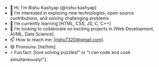 - 👋 Hi, I’m Rishu Kashyap (@rishu-kashyap)
- 👀 I’m interested in exploring new technologies, open-source contributions, and solving challenging problems
- 🌱 I’m currently learning [HTML, CSS, JS, C, C++]
- 💞️ I’m looking to collaborate on exciting projects in [Web Development, AI/ML, Data Science].
- 📫 How to reach me: [rishu7320@gmail.com].
- 😄 Pronouns: [he/him].
- ⚡ Fun fact: [love solving puzzles!" or "I can code and cook simultaneously!"].
